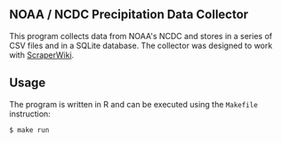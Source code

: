 ## NOAA / NCDC Precipitation Data Collector
This program collects data from NOAA's NCDC and stores in a series of CSV files and in a SQLite database. The collector was designed to work with [ScraperWiki](http://scraperwiki.com/).

## Usage
The program is written in R and can be executed using the `Makefile` instruction:

```shell
$ make run
```
